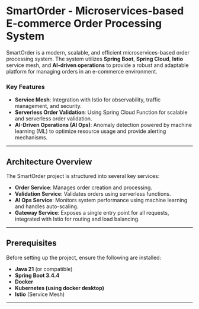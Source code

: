 
# SmartOrder - Microservices-based E-commerce Order Processing System

SmartOrder is a modern, scalable, and efficient microservices-based order processing system. The system utilizes **Spring Boot**, **Spring Cloud**, **Istio** service mesh, and **AI-driven operations** to provide a robust and adaptable platform for managing orders in an e-commerce environment. 

### Key Features

- **Service Mesh**: Integration with Istio for observability, traffic management, and security.
- **Serverless Order Validation**: Using Spring Cloud Function for scalable and serverless order validation.
- **AI-Driven Operations (AI Ops)**: Anomaly detection powered by machine learning (ML) to optimize resource usage and provide alerting mechanisms.

---

## Architecture Overview

The SmartOrder project is structured into several key services:

- **Order Service**: Manages order creation and processing.
- **Validation Service**: Validates orders using serverless functions.
- **AI Ops Service**: Monitors system performance using machine learning and handles auto-scaling.
- **Gateway Service**: Exposes a single entry point for all requests, integrated with Istio for routing and load balancing.

---

## Prerequisites

Before setting up the project, ensure the following are installed:

- **Java 21** (or compatible)
- **Spring Boot 3.4.4**
- **Docker**
- **Kubernetes (using docker desktop)**
- **Istio** (Service Mesh)

---

